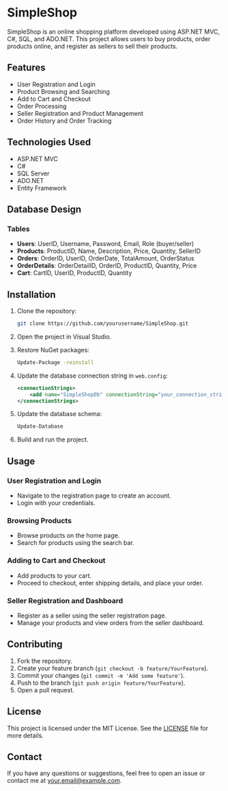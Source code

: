 # SimpleShop

SimpleShop is an online shopping platform developed using ASP.NET MVC, C#, SQL, and ADO.NET. This project allows users to buy products, order products online, and register as sellers to sell their products.

## Features

- User Registration and Login
- Product Browsing and Searching
- Add to Cart and Checkout
- Order Processing
- Seller Registration and Product Management
- Order History and Order Tracking

## Technologies Used

- ASP.NET MVC
- C#
- SQL Server
- ADO.NET
- Entity Framework

## Database Design

### Tables

- **Users**: UserID, Username, Password, Email, Role (buyer/seller)
- **Products**: ProductID, Name, Description, Price, Quantity, SellerID
- **Orders**: OrderID, UserID, OrderDate, TotalAmount, OrderStatus
- **OrderDetails**: OrderDetailID, OrderID, ProductID, Quantity, Price
- **Cart**: CartID, UserID, ProductID, Quantity

## Installation

1. Clone the repository:
    ```sh
    git clone https://github.com/yourusername/SimpleShop.git
    ```

2. Open the project in Visual Studio.

3. Restore NuGet packages:
    ```sh
    Update-Package -reinstall
    ```

4. Update the database connection string in `web.config`:
    ```xml
    <connectionStrings>
        <add name="SimpleShopDb" connectionString="your_connection_string_here" providerName="System.Data.SqlClient" />
    </connectionStrings>
    ```

5. Update the database schema:
    ```sh
    Update-Database
    ```

6. Build and run the project.

## Usage

### User Registration and Login

- Navigate to the registration page to create an account.
- Login with your credentials.

### Browsing Products

- Browse products on the home page.
- Search for products using the search bar.

### Adding to Cart and Checkout

- Add products to your cart.
- Proceed to checkout, enter shipping details, and place your order.

### Seller Registration and Dashboard

- Register as a seller using the seller registration page.
- Manage your products and view orders from the seller dashboard.

## Contributing

1. Fork the repository.
2. Create your feature branch (`git checkout -b feature/YourFeature`).
3. Commit your changes (`git commit -m 'Add some feature'`).
4. Push to the branch (`git push origin feature/YourFeature`).
5. Open a pull request.

## License

This project is licensed under the MIT License. See the [LICENSE](LICENSE) file for more details.

## Contact

If you have any questions or suggestions, feel free to open an issue or contact me at your.email@example.com.
